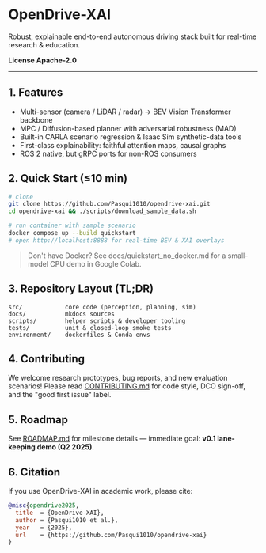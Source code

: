 # OpenDrive-XAI

Robust, explainable end-to-end autonomous driving stack built for real-time research & education.

**License  Apache-2.0**

---

## 1. Features

* Multi-sensor (camera / LiDAR / radar) → BEV Vision Transformer backbone
* MPC / Diffusion-based planner with adversarial robustness (MAD)
* Built-in CARLA scenario regression & Isaac Sim synthetic-data tools
* First-class explainability: faithful attention maps, causal graphs
* ROS 2 native, but gRPC ports for non-ROS consumers

## 2. Quick Start (≤10 min)

```bash
# clone
git clone https://github.com/Pasqui1010/opendrive-xai.git
cd opendrive-xai && ./scripts/download_sample_data.sh

# run container with sample scenario
docker compose up --build quickstart
# open http://localhost:8888 for real-time BEV & XAI overlays
```

> Don't have Docker? See docs/quickstart_no_docker.md for a small-model CPU demo in Google Colab.

## 3. Repository Layout (TL;DR)

```
src/            core code (perception, planning, sim)
docs/           mkdocs sources
scripts/        helper scripts & developer tooling
tests/          unit & closed-loop smoke tests
environment/    dockerfiles & Conda envs
```

## 4. Contributing

We welcome research prototypes, bug reports, and new evaluation scenarios!
Please read [CONTRIBUTING.md](CONTRIBUTING.md) for code style, DCO sign-off, and the "good first issue" label.

## 5. Roadmap

See [ROADMAP.md](ROADMAP.md) for milestone details — immediate goal: **v0.1 lane-keeping demo (Q2 2025)**.

## 6. Citation

If you use OpenDrive-XAI in academic work, please cite:

```bibtex
@misc{opendrive2025,
  title  = {OpenDrive-XAI},
  author = {Pasqui1010 et al.},
  year   = {2025},
  url    = {https://github.com/Pasqui1010/opendrive-xai}
}
``` 